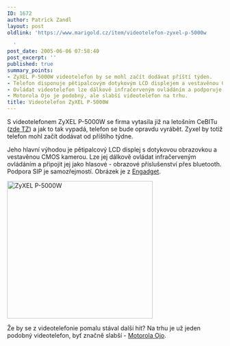 ```yaml
---
ID: 1672
author: Patrick Zandl
layout: post
oldlink: 'https://www.marigold.cz/item/videotelefon-zyxel-p-5000w

  '
post_date: 2005-06-06 07:58:40
post_excerpt: ''
published: true
summary_points:
- ZyXEL P-5000W videotelefon by se mohl začít dodávat příští týden.
- Telefon disponuje pětipalcovým dotykovým LCD displejem a vestavěnou CMOS kamerou.
- Ovládat videotelefon lze dálkově infračerveným ovládáním a podporuje SIP.
- Motorola Ojo je podobný, ale slabší videotelefon na trhu.
title: Videotelefon ZyXEL P-5000W
---
```


<p>S videotelefonem ZyXEL P-5000W se firma vytasila již na letošním CeBITu (<a href="http://www.zyxel.com/news/press.php?indexflag=20050310014235">zde TZ</a>) a jak to tak vypadá, telefon se bude opravdu vyrábět. Zyxel by totiž telefon mohl začít dodávat od příštího týdne. </p>

<p>Jeho hlavní výhodou je pětipalcový LCD displej s dotykovou obrazovkou a vestavěnou CMOS kamerou. Lze jej dálkově ovládat infračerveným ovládáním a připojit jej jako hlasové - obrazové příslušenství přes bluetooth. Podpora SIP je samozřejmostí. Obrázek je z <a href="http://www.engadget.com/entry/1234000830045607">Engadget</a>.</p>

<p><img src="/wp-content/uploads/20050606-zyxelp5000.jpg" alt="ZyXEL P-5000W" width="340" height="321" /></p>

<p>Že by se z videotelefonie pomalu stával další hit? Na trhu je už jeden podobný videotelefon, byť značně slabší - <a href="http://mobil.idnes.cz/mob_aktuality.asp?r=mob_aktuality&amp;c=A040503_5257270_mob_aktuality">Motorola Ojo</a>.
</p>